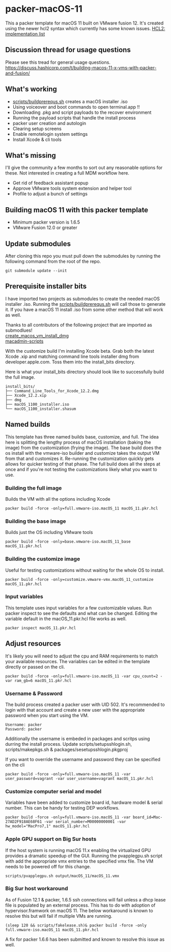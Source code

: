 # packer-macOS-11

This a packer template for macOS 11 built on VMware fusion 12. It's created using the newer hcl2 syntax which currently has some known issues.  [HCL2: implementation list](https://github.com/hashicorp/packer/issues/9176) 

## Discussion thread for usage questions
Please see this tread for general usage questions.
https://discuss.hashicorp.com/t/building-macos-11-x-vms-with-packer-and-fusion/

## What's working
* [scripts/buildprerequs.sh](buildprerequs.sh) creates a macOS installer .iso
* Using voiceover and boot commands to open terminal.app !!
* Downloading .pkg and script payloads to the recover environment 
* Running the payload scripts that handle the install process
* packer user creation and autologin
* Clearing setup screens
* Enable remotelogin system settings
* Install Xcode & cli tools

## What's missing
I'll give the community a few months to sort out any reasonable options for these. Not interested in creating a full MDM workflow here.
* Get rid of feedback assistant popup
* Approve VMware tools system extension and helper tool
* Profile to adjust a bunch of settings

## Building macOS 11 with this packer template
* Minimum packer version is 1.6.5
* VMware Fusion 12.0 or greater

## Update submodules
After cloning this repo you must pull down the submodules by running the following command from the root of the repo.

    git submodule update --init

## Prerequisite installer bits
I have imported two projects as submodules to create the needed macOS installer .iso. Running the [scripts/buildprerequs.sh](buildprerequs.sh) will call those to generate it. If you have a macOS 11 install .iso from some other method that will work as well. 

Thanks to all contributors of the following project that are imported as submodlues!\
[create_macos_vm_install_dmg](https://github.com/rtrouton/create_macos_vm_install_dmg)\
[macadmin-scripts](https://github.com/munki/macadmin-scripts)

With the customize build I'm installing Xcode beta. Grab both the latest Xcode .xip and matching command line tools installer dmg from developer.apple.com. Toss them into the install_bits directory. 

Here is what your install_bits directory should look like to successfully build the full image. 
```
install_bits/
├── Command_Line_Tools_for_Xcode_12.2.dmg
├── Xcode_12.2.xip
├── dmg
├── macOS_1100_installer.iso
└── macOS_1100_installer.shasum
```

## Named builds
This template has three named builds base, customize, and full. The idea here is splitting the lengthy process of macOS installation (baking the image) from the customization (frying the image). The base build does the os install with the vmware-iso builder and customize takes the output VM from that and customizes it. Re-running the customization quickly gets allows for quicker testing of that phase. The full build does all the steps at once and if you're not testing the customizations likely what you want to use. 

### Building the full image 
Builds the VM with all the options including Xcode

    packer build -force -only=full.vmware-iso.macOS_11 macOS_11.pkr.hcl

### Building the base image
Builds just the OS including VMware tools

    packer build -force -only=base.vmware-iso.macOS_11_base macOS_11.pkr.hcl

### Building the customize image
Useful for testing customizations without waiting for the whole OS to install.

    packer build -force -only=customize.vmware-vmx.macOS_11_customize macOS_11.pkr.hcl

### Input variables
This template uses input variables for a few customizable values. Run packer inspect to see the defaults and what can be changed. Editing the variable default in the macOS_11.pkr.hcl file works as well.

    packer inspect macOS_11.pkr.hcl

## Adjust resources
It's likely you will need to adjust the cpu and RAM requirements to match your available resources. The variables can be edited in the template directly or passed on the cli. 

    packer build -force -only=full.vmware-iso.macOS_11 -var cpu_count=2 -var ram_gb=6 macOS_11.pkr.hcl

### Username & Password
The build process created a packer user with UID 502. It's recommended to login with that account and create a new user with the appropriate password when you start using the VM. 

    Username: packer
    Password: packer

Additionally the username is embeded in packages and scritps using durring the install process. Update scripts/setupsshlogin.sh, scripts/makepkgs.sh & packages/sesetupsshlogin.pkgproj

If you want to override the username and password they can be specified on the cli

    packer build -force -only=full.vmware-iso.macOS_11 -var user_password=vagrant -var user_username=vagrant macOS_11.pkr.hcl

### Customize computer serial and model
Variables have been added to customize board id, hardware model & serial number. This can be handy for testing DEP workflows.

    packer build -force -only=full.vmware-iso.macOS_11 -var board_id=Mac-27AD2F918AE68F61 -var serial_number=M00000000001 -var hw_model="MacPro7,1" macOS_11.pkr.hcl

### Apple GPU support on Big Sur hosts
If the host system is running macOS 11.x enabling the virtualized GPU provides a dramatic speedup of the GUI. Running the pvapplegpu.sh script with add the appropriate vmx entries to the specified vmx file. The VM needs to be powered off for this change.

    scripts/pvapplegpu.sh output/macOS_11/macOS_11.vmx

### Big Sur host workaround
As of Fusion 12.1 & packer, 1.6.5 ssh connections will fail unless a dhcp lease file is populated by an external process. This has to do with adoption of hypervisor.framwork on macOS 11. The below workaround is known to resolve this but will fail if multiple VMs are running. 

    (sleep 120 && scripts/fakelease.sh)& packer build -force -only full.vmware-iso.macOS_11 macOS_11.pkr.hcl

A fix for packer 1.6.6 has been submitted and known to resolve this issue as well.